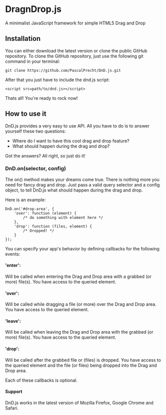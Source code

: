 # DragnDrop.js

A minimalist JavaScript framework for simple HTML5 Drag and Drop

## Installation

You can either download the latest version or clone the public GitHub repository. To clone the GitHub repository, just use the following git command in your terminal:

```
git clone https://github.com/PascalPrecht/DnD.js.git
```

After that you just have to include the dnd.js script:

```
<script src=path/to/dnd.js></script>
```

Thats all! You're ready to rock now!

## How to use it

DnD.js provides a very easy to use API. All you have to do is to answer yourself these two questions:

* Where do I want to have this cool drag and drop feature?
* What should happen during the drag and drop?

Got the answers? All right, so just do it!

### DnD.on(selector, config)

The on() method makes your dreams come true. There is nothing more you need for fancy drag and drop. Just pass a valid query selector and a config object, to tell DnD.js what should happen during the drag and drop.

Here is an example:

```
DnD.on('#drop-area', {
    'over': function (element) {
        /* do something with element here */
    },
    'drop': function (files, element) {
        /* Dropped! */
    }
});
```

You can specify your app's behavior by defining callbacks for the following events:

#### 'enter':

Will be called when entering the Drag and Drop area with a grabbed (or more) file(s). You have access to the queried element.

#### 'over':

Will be called while dragging a file (or more) over the Drag and Drop area. You have access to the queried element.

#### 'leave':

Will be called when leaving the Drag and Drop area with the grabbed (or more) file(s). You have access to the queried element.

#### 'drop':

Will be called after the grabbed file or (files) is dropped. You have access to the queried element and the file (or files) being dropped into the Drag and Drop area.

Each of these callbacks is optional.

#### Support

DnD.js works in the latest version of Mozilla Firefox, Google Chrome and Safari.
